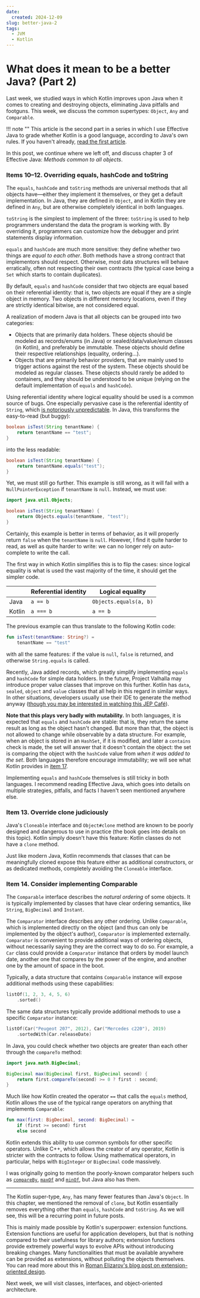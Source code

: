 ```yaml
---
date: 
  created: 2024-12-09
slug: better-java-2
tags:
  - JVM
  - Kotlin
---
```


# What does it mean to be a better Java? (Part 2)

Last week, we studied ways in which Kotlin improves upon Java when it comes to creating and destroying objects, eliminating Java pitfalls and footguns. This week, we discuss the common supertypes: `Object`, `Any` and `Comparable`.

<!-- more -->

!!! note ""
    This article is the second part in a series in which I use Effective Java to grade whether Kotlin is a good language, according to Java's own rules. If you haven't already, [read the first article](better-java-1.md).

In this post, we continue where we left off, and discuss chapter 3 of Effective Java: _Methods common to all objects_.

### Items 10–12. Overriding equals, hashCode and toString

The `equals`, `hashCode` and `toString` methods are universal methods that all objects have—either they implement it themselves, or they get a default implementation. In Java, they are defined in `Object`, and in Kotlin they are defined in `Any`, but are otherwise completely identical in both languages.

`toString` is the simplest to implement of the three: `toString` is used to help programmers understand the data the program is working with. By overriding it, programmers can customize how the debugger and print statements display information.

`equals` and `hashCode` are much more sensitive: they define whether two things are _equal to each other_. Both methods have a strong contract that implementors should respect. Otherwise, most data structures will behave erratically, often not respecting their own contracts (the typical case being a `Set` which starts to contain duplicates).

By default, `equals` and `hashCode` consider that two objects are equal based on their referential identity: that is, two objects are equal if they are a single object in memory. Two objects in different memory locations, even if they are strictly identical bitwise, are not considered equal.

A realization of modern Java is that all objects can be grouped into two categories:

- Objects that are primarily data holders. These objects should be modeled as records/enums (in Java) or sealed/data/value/enum classes (in Kotlin), and preferably be immutable. These objects should define their respective relationships (equality, ordering…).
- Objects that are primarily behavior providers, that are mainly used to trigger actions against the rest of the system. These objects should be modeled as regular classes. These objects should rarely be added to containers, and they should be understood to be unique (relying on the default implementation of `equals` and `hashCode`).

Using referential identity where logical equality should be used is a common source of bugs. One especially pervasive case is the referential identity of `String`, which [is notoriously unpredictable](https://www.baeldung.com/java-compare-strings). In Java, this transforms the easy-to-read (but buggy):

```java
boolean isTest(String tenantName) {
	return tenantName == "test";
}
```

into the less readable:

```java
boolean isTest(String tenantName) {
	return tenantName.equals("test");
}
```

Yet, we must still go further. This example is still wrong, as it will fail with a `NullPointerException` if `tenantName` is `null`. Instead, we must use:

```java
import java.util.Objects;

boolean isTest(String tenantName) {
	return Objects.equals(tenantName, "test");
}
```

Certainly, this example is better in terms of behavior, as it will properly return `false` when the `tenantName` is `null`. However, I find it quite harder to read, as well as quite harder to write: we can no longer rely on auto-complete to write the call.

The first way in which Kotlin simplifies this is to flip the cases: since logical equality is what is used the vast majority of the time, it should get the simpler code.

|        | Referential identity | Logical equality       |
|--------|----------------------|------------------------|
| Java   | `a == b`             | `Objects.equals(a, b)` |
| Kotlin | `a === b`            | `a == b`               |

The previous example can thus translate to the following Kotlin code:

```kotlin
fun isTest(tenantName: String?) = 
	tenantName == "test"
```

with all the same features: if the value is `null`, `false` is returned, and otherwise `String.equals` is called.

Recently, Java added records, which greatly simplify implementing `equals` and `hashCode` for simple data holders. In the future, Project Valhalla may introduce proper value classes that improve on this further. Kotlin has `data`, `sealed`, `object` and `value` classes that all help in this regard in similar ways. In other situations, developers usually use their IDE to generate the method anyway ([though you may be interested in watching this JEP Café](https://www.youtube.com/watch?v=kuzjX_efuDs)).

**Note that this plays very badly with mutability.**
In both languages, it is expected that `equals` and `hashCode` are stable: that is, they return the same result as long as the object hasn't changed. But more than that, the object is not allowed to change while observable by a data structure. For example, when an object is stored in an `HashSet`, if it is modified, and later a `contains` check is made, the set will answer that it doesn't contain the object: the set is comparing the object with the `hashCode` value from _when it was added to the set_.
Both languages therefore encourage immutability; we will see what Kotlin provides in [item 17](#item-17-minimize-mutability).

Implementing `equals` and `hashCode` themselves is still tricky in both languages. I recommend reading Effective Java, which goes into details on multiple strategies, pitfalls, and facts I haven't seen mentioned anywhere else.

### Item 13. Override clone judiciously

Java's `Cloneable` interface and `Object#clone` method are known to be poorly designed and dangerous to use in practice (the book goes into details on this topic). Kotlin simply doesn't have this feature: Kotlin classes do not have a `clone` method.

Just like modern Java, Kotlin recommends that classes that can be meaningfully cloned expose this feature either as additional constructors, or as dedicated methods, completely avoiding the `Cloneable` interface.

### Item 14. Consider implementing Comparable

The `Comparable` interface describes the _natural ordering_ of some objects. It is typically implemented by classes that have clear ordering semantics, like `String`, `BigDecimal` and `Instant`.

The `Comparator` interface describes any other ordering. Unlike `Comparable`, which is implemented directly on the object (and thus can only be implemented by the object's author), `Comparator` is implemented externally. `Comparator` is convenient to provide additional ways of ordering objects, without necessarily saying they are the correct way to do so. For example, a `Car` class could provide a `Comparator` instance that orders by model launch date, another one that compares by the power of the engine, and another one by the amount of space in the boot.

Typically, a data structure that contains `Comparable` instance will expose additional methods using these capabilities:

```kotlin
listOf(1, 2, 3, 4, 5, 6)
	.sorted()
```

The same data structures typically provide additional methods to use a specific `Comparator` instance:

```kotlin
listOf(Car("Peugeot 207", 2012), Car("Mercedes c220"), 2019)
	.sortedWith(Car.releaseDate)
```

In Java, you could check whether two objects are greater than each other through the `compareTo` method:

```java
import java.math.BigDecimal;

BigDecimal max(BigDecimal first, BigDecimal second) {
	return first.compareTo(second) >= 0 ? first : second;
}
```

Much like how Kotlin created the operator `==` that calls the `equals` method, Kotlin allows the use of the typical range operators on anything that implements `Comparable`:

```kotlin
fun max(first: BigDecimal, second: BigDecimal) =
	if (first >= second) first
	else second
```

Kotlin extends this ability to use common symbols for other specific operators. Unlike C++, which allows the creator of any operator, Kotlin is stricter with the contracts to follow. Using mathematical operators, in particular, helps with `BigInteger` or `BigDecimal` code massively. 

I was originally going to mention the poorly-known comparator helpers such as [`compareBy`](https://kotlinlang.org/api/core/kotlin-stdlib/kotlin.comparisons/compare-by.html), [`maxOf`](https://kotlinlang.org/api/core/kotlin-stdlib/kotlin.comparisons/max-of.html) and [`minOf`](https://kotlinlang.org/api/core/kotlin-stdlib/kotlin.comparisons/min-of.html), but Java also has them.

***

The Kotlin super-type, `Any`, has many fewer features than Java's `Object`. In this chapter, we mentioned the removal of `clone`, but Kotlin essentially removes everything other than `equals`, `hashCode` and `toString`. As we will see, this will be a recurring point in future posts.

This is mainly made possible by Kotlin's superpower: extension functions. Extension functions are useful for application developers, but that is nothing compared to their usefulness for library authors; extension functions provide extremely powerful ways to evolve APIs without introducing breaking changes. Many functionalities that must be available anywhere can be provided as extensions, without polluting the objects themselves. You can read more about this in [Roman Elizarov's blog post on extension-oriented design](https://elizarov.medium.com/extension-oriented-design-13f4f27deaee).

Next week, we will visit classes, interfaces, and object-oriented architecture.
